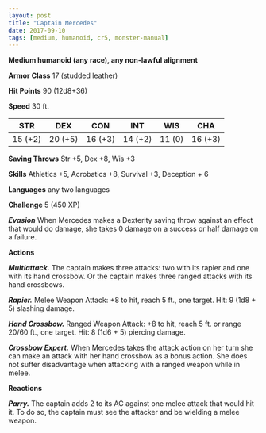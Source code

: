 ```yaml
---
layout: post
title: "Captain Mercedes"
date: 2017-09-10
tags: [medium, humanoid, cr5, monster-manual]
---
```


**Medium humanoid (any race), any non-lawful alignment**

**Armor Class** 17 (studded leather)

**Hit Points** 90 (12d8+36)

**Speed** 30 ft.

|   STR   |   DEX   |   CON   |   INT   |   WIS   |   CHA   |
|:-----:|:-----:|:-----:|:-----:|:-----:|:-----:|
| 15 (+2) | 20 (+5) | 16 (+3) | 14 (+2) | 11 (0) | 16 (+3) |

**Saving Throws** Str +5, Dex +8, Wis +3

**Skills** Athletics +5, Acrobatics +8, Survival +3, Deception + 6

**Languages** any two languages

**Challenge** 5 (450 XP)

***Evasion*** When Mercedes makes a Dexterity saving throw against an effect that would do damage, she takes 0 damage on a success or half damage on a failure.

**Actions**

***Multiattack.*** The captain makes three attacks: two with its rapier and one with its hand crossbow. Or the captain makes three ranged attacks with its hand crossbows.

***Rapier.*** Melee Weapon Attack: +8 to hit, reach 5 ft., one target. Hit: 9 (1d8 + 5) slashing damage.

***Hand Crossbow.*** Ranged Weapon Attack: +8 to hit, reach 5 ft. or range 20/60 ft., one target. Hit: 8 (1d6 + 5) piercing damage.

***Crossbow Expert.*** When Mercedes takes the attack action on her turn she can make an attack with her hand crossbow as a bonus action. She does not suffer disadvantage
when attacking with a ranged weapon while in melee.

**Reactions**

***Parry.*** The captain adds 2 to its AC against one melee attack that would hit it. To do so, the captain must see the attacker and be wielding a melee weapon.

